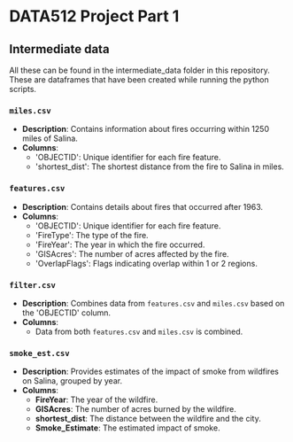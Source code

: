 # DATA512 Project Part 1

## Intermediate data   
All these can be found in the intermediate_data folder in this repository. These are dataframes that have been created while running the python scripts.   

### `miles.csv`

- **Description**: Contains information about fires occurring within 1250 miles of Salina.
- **Columns**:
  - 'OBJECTID': Unique identifier for each fire feature.
  - 'shortest_dist': The shortest distance from the fire to Salina in miles.

### `features.csv`

- **Description**: Contains details about fires that occurred after 1963.
- **Columns**:
  - 'OBJECTID': Unique identifier for each fire feature.
  - 'FireType': The type of the fire.
  - 'FireYear': The year in which the fire occurred.
  - 'GISAcres': The number of acres affected by the fire.
  - 'OverlapFlags': Flags indicating overlap within 1 or 2 regions.

### `filter.csv`

- **Description**: Combines data from `features.csv` and `miles.csv` based on the 'OBJECTID' column.
- **Columns**:
  - Data from both `features.csv` and `miles.csv` is combined.  

### `smoke_est.csv`  

- **Description**: Provides estimates of the impact of smoke from wildfires on Salina, grouped by year.   
- **Columns**:  
  - **FireYear**: The year of the wildfire.  
  - **GISAcres**: The number of acres burned by the wildfire.  
  - **shortest_dist**: The distance between the wildfire and the city.  
  - **Smoke_Estimate**: The estimated impact of smoke.  

